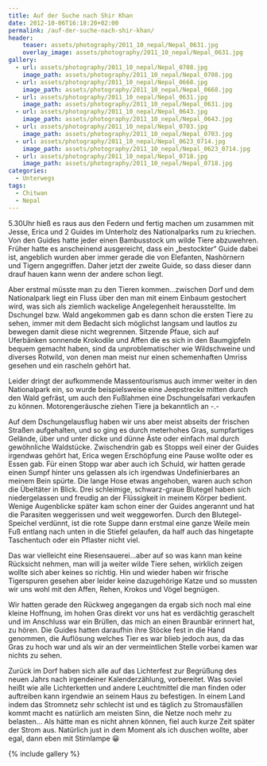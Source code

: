 ```yaml
---
title: Auf der Suche nach Shir Khan
date: 2012-10-06T16:18:20+02:00
permalink: /auf-der-suche-nach-shir-khan/
header:
    teaser: assets/photography/2011_10_nepal/Nepal_0631.jpg
    overlay_image: assets/photography/2011_10_nepal/Nepal_0631.jpg
gallery:
  - url: assets/photography/2011_10_nepal/Nepal_0708.jpg
    image_path: assets/photography/2011_10_nepal/Nepal_0708.jpg
  - url: assets/photography/2011_10_nepal/Nepal_0668.jpg
    image_path: assets/photography/2011_10_nepal/Nepal_0668.jpg
  - url: assets/photography/2011_10_nepal/Nepal_0631.jpg
    image_path: assets/photography/2011_10_nepal/Nepal_0631.jpg
  - url: assets/photography/2011_10_nepal/Nepal_0643.jpg
    image_path: assets/photography/2011_10_nepal/Nepal_0643.jpg
  - url: assets/photography/2011_10_nepal/Nepal_0703.jpg
    image_path: assets/photography/2011_10_nepal/Nepal_0703.jpg
  - url: assets/photography/2011_10_nepal/Nepal_0623_0714.jpg
    image_path: assets/photography/2011_10_nepal/Nepal_0623_0714.jpg
  - url: assets/photography/2011_10_nepal/Nepal_0718.jpg
    image_path: assets/photography/2011_10_nepal/Nepal_0718.jpg
categories:
  - Unterwegs
tags:
  - Chitwan
  - Nepal
---
```

5.30Uhr hieß es raus aus den Federn und fertig machen um zusammen mit Jesse, Erica und 2 Guides im Unterholz des 
Nationalparks rum zu kriechen. Von den Guides hatte jeder einen Bambusstock um wilde Tiere abzuwehren. 
Früher hatte es anscheinend ausgereicht, dass ein „bestockter“ Guide dabei ist, angeblich wurden aber immer gerade die von Elefanten, 
Nashörnern und Tigern angegriffen. Daher jetzt der zweite Guide, so dass dieser dann drauf hauen kann wenn der andere schon liegt.

Aber erstmal müsste man zu den Tieren kommen…zwischen Dorf und dem Nationalpark liegt ein Fluss über den man mit 
einem Einbaum gestochert wird, was sich als ziemlich wackelige Angelegenheit herausstellte. 
Im Dschungel bzw. Wald angekommen gab es dann schon die ersten Tiere zu sehen, 
immer mit dem Bedacht sich möglichst langsam und lautlos zu bewegen damit diese nicht wegrennen. 
Sitzende Pfaue, sich auf Uferbänken sonnende Krokodile und Affen die es sich in den Baumgipfeln bequem gemacht haben, 
sind da unproblematischer wie Wildschweine und diverses Rotwild, von denen man meist nur einen schemenhaften 
Umriss gesehen und ein rascheln gehört hat.

Leider dringt der aufkommende Massentourismus auch immer weiter in den Nationalpark ein, so wurde beispielsweise 
eine Jeepstrecke mitten durch den Wald gefräst, um auch den Fußlahmen eine Dschungelsafari verkaufen zu können. 
Motorengeräusche ziehen Tiere ja bekanntlich an -.-

Auf dem Dschungelausflug haben wir uns aber meist abseits der frischen Straßen aufgehalten, und so ging es durch meterhohes Gras, 
sumpfartiges Gelände, über und unter dicke und dünne Äste oder einfach mal durch gewöhnliche Waldstücke. 
Zwischendrin gab es Stopps weil einer der Guides irgendwas gehört hat, Erica wegen Erschöpfung eine Pause wollte oder es Essen gab. 
Für einen Stopp war aber auch ich Schuld, wir hatten gerade einen Sumpf hinter uns gelassen als ich irgendwas Undefinierbares 
an meinem Bein spürte. Die lange Hose etwas angehoben, waren auch schon die Übeltäter in Blick. 
Drei schleimige, schwarz-graue Blutegel haben sich niedergelassen und freudig an der Flüssigkeit in meinem Körper bedient. 
Wenige Augenblicke später kam schon einer der Guides angerannt und hat die Parasiten weggerissen und weit weggeworfen. 
Durch den Blutegel-Speichel verdünnt, ist die rote Suppe dann erstmal eine ganze Weile mein Fuß entlang nach unten in die 
Stiefel gelaufen, da half auch das hingetapte Taschentuch oder ein Pflaster nicht viel.

Das war vielleicht eine Riesensauerei…aber auf so was kann man keine Rücksicht nehmen, man will ja weiter wilde Tiere sehen, 
wirklich zeigen wollte sich aber keines so richtig. Hin und wieder haben wir frische Tigerspuren gesehen aber leider keine dazugehörige Katze und so mussten wir uns wohl mit den Affen, Rehen, Krokos und Vögel begnügen.

Wir hatten gerade den Rückweg angegangen da ergab sich noch mal eine kleine Hoffnung, 
im hohen Gras direkt vor uns hat es verdächtig geraschelt und im Anschluss war ein Brüllen, das mich an einen Braunbär erinnert hat, 
zu hören. Die Guides hatten daraufhin ihre Stöcke fest in die Hand genommen, die Auflösung welches Tier es war blieb jedoch aus, 
da das Gras zu hoch war und als wir an der vermeintlichen Stelle vorbei kamen war nichts zu sehen.

Zurück im Dorf haben sich alle auf das Lichterfest zur Begrüßung des neuen Jahrs nach irgendeiner Kalenderzählung, vorbereitet. 
Was soviel heißt wie alle Lichterketten und andere Leuchtmittel die man finden oder auftreiben kann irgendwie an seinem 
Haus zu befestigen. In einem Land indem das Stromnetz sehr schlecht ist und es täglich zu Stromausfällen 
kommt macht es natürlich am meisten Sinn, die Netze noch mehr zu belasten…
Als hätte man es nicht ahnen können, fiel auch kurze Zeit später der Strom aus. Natürlich just in dem Moment als ich duschen wollte, 
aber egal, dann eben mit Stirnlampe 😀

{% include gallery %}